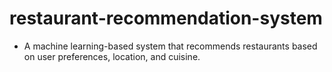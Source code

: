 # restaurant-recommendation-system
- A machine learning-based system that recommends restaurants based on user preferences, location, and cuisine.
